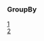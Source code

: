 
### GroupBy
[1](https://www.geeksforgeeks.org/python-pandas-dataframe-groupby/) <br>
[2](https://realpython.com/pandas-groupby/)
